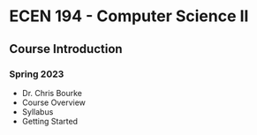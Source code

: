 
# ECEN 194 - Computer Science II
## Course Introduction
### Spring 2023

* Dr. Chris Bourke
* Course Overview
* Syllabus
* Getting Started




```text







```
